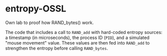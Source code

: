 # entropy-OSSL
Own lab to proof how RAND_bytes() work.

The code that includes a call to `RAND_add` with hard-coded entropy sources: a timestamp (in microseconds), the process ID (`PID`), and a simulated "mouse movement" value. These values are then fed into `RAND_add` to strengthen the entropy before calling `RAND_bytes`.
